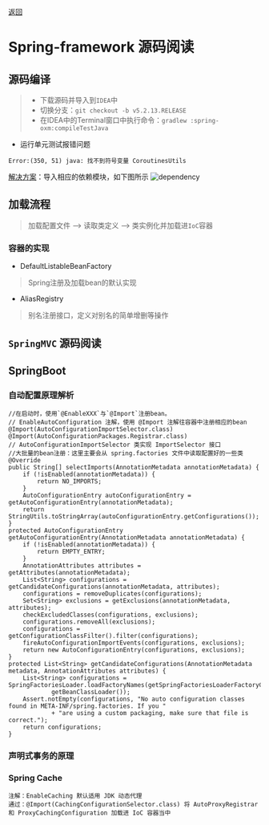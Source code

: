 [返回](/notes/源码阅读.md)

# Spring-framework 源码阅读
## 源码编译
> - 下载源码并导入到`IDEA`中
> - 切换分支：`git checkout -b v5.2.13.RELEASE` 
> - 在IDEA中的Terminal窗口中执行命令：`gradlew :spring-oxm:compileTestJava`
- 运行单元测试报错问题
```text
Error:(350, 51) java: 找不到符号变量 CoroutinesUtils
```
<a href="https://www.cnblogs.com/bruceChan0018/p/14214856.html">解决方案</a>：导入相应的依赖模块，如下图所示
![dependency](https://s3.bmp.ovh/imgs/2021/09/c95b9d18b9504ff7.jpg)
## 加载流程
> 加载配置文件 —> 读取类定义 —> 类实例化并加载进`IoC`容器  
### 容器的实现
- DefaultListableBeanFactory
> Spring注册及加载bean的默认实现
- AliasRegistry
> 别名注册接口，定义对别名的简单增删等操作

## `SpringMVC` 源码阅读

## SpringBoot
### 自动配置原理解析
```
//在启动时，使用`@EnableXXX`与`@Import`注册bean。
// EnableAutoConfiguration 注解，使用 @Import 注解往容器中注册相应的bean
@Import(AutoConfigurationImportSelector.class)
@Import(AutoConfigurationPackages.Registrar.class)
// AutoConfigurationImportSelector 类实现 ImportSelector 接口
//大批量的bean注册：这里主要会从 spring.factories 文件中读取配置好的一些类
@Override
public String[] selectImports(AnnotationMetadata annotationMetadata) {
	if (!isEnabled(annotationMetadata)) {
		return NO_IMPORTS;
	}
	AutoConfigurationEntry autoConfigurationEntry = getAutoConfigurationEntry(annotationMetadata);
	return StringUtils.toStringArray(autoConfigurationEntry.getConfigurations());
}
protected AutoConfigurationEntry getAutoConfigurationEntry(AnnotationMetadata annotationMetadata) {
	if (!isEnabled(annotationMetadata)) {
		return EMPTY_ENTRY;
	}
	AnnotationAttributes attributes = getAttributes(annotationMetadata);
	List<String> configurations = getCandidateConfigurations(annotationMetadata, attributes);
	configurations = removeDuplicates(configurations);
	Set<String> exclusions = getExclusions(annotationMetadata, attributes);
	checkExcludedClasses(configurations, exclusions);
	configurations.removeAll(exclusions);
	configurations = getConfigurationClassFilter().filter(configurations);
	fireAutoConfigurationImportEvents(configurations, exclusions);
	return new AutoConfigurationEntry(configurations, exclusions);
}
protected List<String> getCandidateConfigurations(AnnotationMetadata metadata, AnnotationAttributes attributes) {
	List<String> configurations = SpringFactoriesLoader.loadFactoryNames(getSpringFactoriesLoaderFactoryClass(),
			getBeanClassLoader());
	Assert.notEmpty(configurations, "No auto configuration classes found in META-INF/spring.factories. If you "
			+ "are using a custom packaging, make sure that file is correct.");
	return configurations;
}
```
### 声明式事务的原理
### Spring Cache
```text
注解：EnableCaching 默认适用 JDK 动态代理
通过：@Import(CachingConfigurationSelector.class) 将 AutoProxyRegistrar 和 ProxyCachingConfiguration 加载进 IoC 容器当中

```
